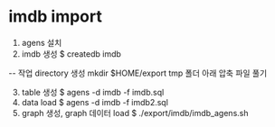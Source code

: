 # imdb import

1. agens 설치
2. imdb 생성
$ createdb imdb

-- 작업 directory 생성
mkdir $HOME/export
tmp 폴더 아래 압축 파일 풀기

3. table 생성
$ agens -d imdb -f imdb.sql
4. data load
$ agens -d imdb -f imdb2.sql
5. graph 생성, graph 데이터 load
$ ./export/imdb/imdb_agens.sh
